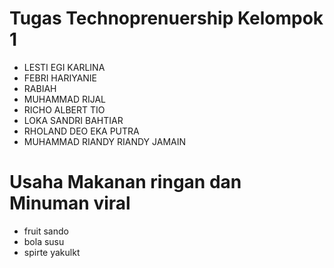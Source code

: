 #  Tugas Technoprenuership Kelompok 1
- LESTI EGI KARLINA 
- FEBRI HARIYANIE 
- RABIAH
- MUHAMMAD RIJAL 
- RICHO ALBERT TIO 
- LOKA SANDRI BAHTIAR 
- RHOLAND DEO EKA PUTRA 
- MUHAMMAD RIANDY RIANDY JAMAIN 


# Usaha Makanan ringan dan Minuman viral
- fruit sando
- bola susu
- spirte yakulkt

 
